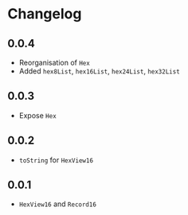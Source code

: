 # Changelog

## 0.0.4

- Reorganisation of `Hex`
- Added `hex8List`, `hex16List`, `hex24List`, `hex32List`

## 0.0.3

- Expose `Hex`

## 0.0.2

- `toString` for `HexView16`

## 0.0.1

- `HexView16` and `Record16`
